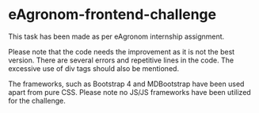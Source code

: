 # eAgronom-frontend-challenge
This task has been made as per eAgronom internship assignment.

Please note that the code needs the improvement as it is not the best version. There are several errors and repetitive lines in the code. 
The excessive use of div tags should also be mentioned. 

The frameworks, such as Bootstrap 4 and MDBootstrap have been used apart from pure CSS. Please note no JS/JS frameworks have been utilized for the challenge.
